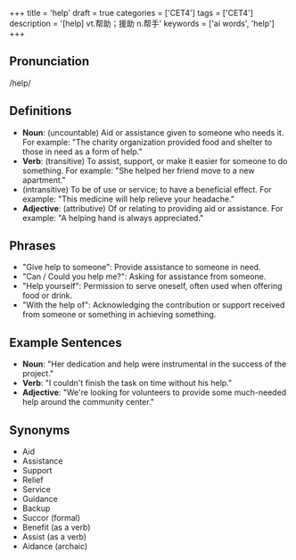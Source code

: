 +++
title = 'help'
draft = true
categories = ['CET4']
tags = ['CET4']
description = '[help] vt.帮助；援助 n.帮手'
keywords = ['ai words', 'help']
+++

## Pronunciation
/help/

## Definitions
- **Noun**: (uncountable) Aid or assistance given to someone who needs it. For example: "The charity organization provided food and shelter to those in need as a form of help."
- **Verb**: (transitive) To assist, support, or make it easier for someone to do something. For example: "She helped her friend move to a new apartment."
- (intransitive) To be of use or service; to have a beneficial effect. For example: "This medicine will help relieve your headache."
- **Adjective**: (attributive) Of or relating to providing aid or assistance. For example: "A helping hand is always appreciated."

## Phrases
- "Give help to someone": Provide assistance to someone in need.
- "Can / Could you help me?": Asking for assistance from someone.
- "Help yourself": Permission to serve oneself, often used when offering food or drink.
- "With the help of": Acknowledging the contribution or support received from someone or something in achieving something.

## Example Sentences
- **Noun**: "Her dedication and help were instrumental in the success of the project."
- **Verb**: "I couldn't finish the task on time without his help."
- **Adjective**: "We're looking for volunteers to provide some much-needed help around the community center."

## Synonyms
- Aid
- Assistance
- Support
- Relief
- Service
- Guidance
- Backup
- Succor (formal)
- Benefit (as a verb)
- Assist (as a verb)
- Aidance (archaic)
